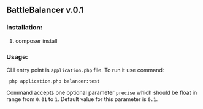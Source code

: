 ## BattleBalancer v.0.1

### Installation:
1. composer install

### Usage:
CLI entry point is `application.php` file. To run it use command:
```
 php application.php balancer:test
```
Command accepts one optional parameter `precise` which should be float in range from `0.01` to `1`. Default value for this parameter is `0.1`.